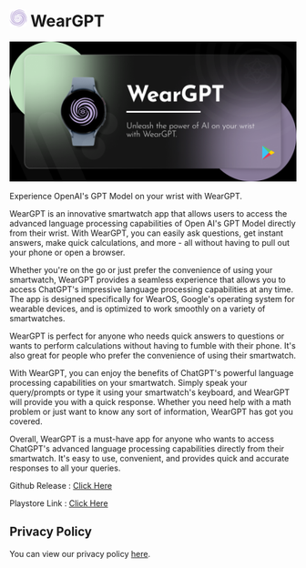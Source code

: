 #  <img src="assets/AppLogo.png" alt="Logo" width="30px" height = "30px"> WearGPT
<p align="center">
  <img src="assets/FeatureWallpaper.png" alt="App Wallpaper">
</p>

Experience OpenAI's GPT Model on your wrist with WearGPT.

WearGPT is an innovative smartwatch app that allows users to access the advanced language processing capabilities of Open AI's GPT Model directly from their wrist. With WearGPT, you can easily ask questions, get instant answers, make quick calculations, and more - all without having to pull out your phone or open a browser.

Whether you're on the go or just prefer the convenience of using your smartwatch, WearGPT provides a seamless experience that allows you to access ChatGPT's impressive language processing capabilities at any time. The app is designed specifically for WearOS, Google's operating system for wearable devices, and is optimized to work smoothly on a variety of smartwatches.

WearGPT is perfect for anyone who needs quick answers to questions or wants to perform calculations without having to fumble with their phone. It's also great for people who prefer the convenience of using their smartwatch.

With WearGPT, you can enjoy the benefits of ChatGPT's powerful language processing capabilities on your smartwatch. Simply speak your query/prompts or type it using your smartwatch's keyboard, and WearGPT will provide you with a quick response. Whether you need help with a math problem or just want to know any sort of information, WearGPT has got you covered.

Overall, WearGPT is a must-have app for anyone who wants to access ChatGPT's advanced language processing capabilities directly from their smartwatch. It's easy to use, convenient, and provides quick and accurate responses to all your queries.

Github Release : [Click Here](https://github.com/AnujMutha/WearGPT/releases/tag/Latest)

Playstore Link : [Click Here](https://play.google.com/store/apps/details?id=com.muthadevelopers.weargpt)

## Privacy Policy
You can view our privacy policy [here](https://github.com/AnujMutha/WearGPT/blob/main/PRIVACY_POLICY.md).

